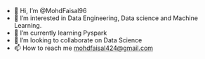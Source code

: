 - 👋 Hi, I’m @MohdFaisal96
- 👀 I’m interested in Data Engineering, Data science and Machine Learning.
- 🌱 I’m currently learning Pyspark
- 💞️ I’m looking to collaborate on Data Science
- 📫 How to reach me mohdfaisal424@gmail.com

<!---
MohdFaisal96/MohdFaisal96 is a ✨ special ✨ repository because its `README.md` (this file) appears on your GitHub profile.
You can click the Preview link to take a look at your changes.
--->
